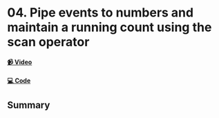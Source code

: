 # 04. Pipe events to numbers and maintain a running count using the scan operator

#### [📹 Video]()

#### [💻 Code]()

## Summary
